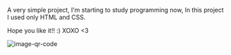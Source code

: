 A very simple project, I'm starting to study programming now,
In this project I used only HTML and CSS.

Hope you like it!! :)   XOXO <3


![image-qr-code](https://user-images.githubusercontent.com/105165052/214373816-cee5b5c9-9a29-41fc-ab57-4cb64fb6a7cf.png)
